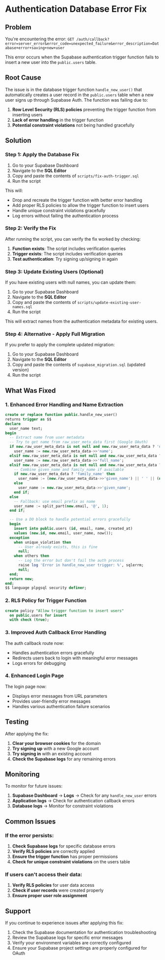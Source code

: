 # Authentication Database Error Fix

## Problem
You're encountering the error: `GET /auth/callback?error=server_error&error_code=unexpected_failure&error_description=Database+error+saving+new+user`

This error occurs when the Supabase authentication trigger function fails to insert a new user into the `public.users` table.

## Root Cause
The issue is in the database trigger function `handle_new_user()` that automatically creates a user record in the `public.users` table when a new user signs up through Supabase Auth. The function was failing due to:

1. **Row Level Security (RLS) policies** preventing the trigger function from inserting users
2. **Lack of error handling** in the trigger function
3. **Potential constraint violations** not being handled gracefully

## Solution

### Step 1: Apply the Database Fix

1. Go to your Supabase Dashboard
2. Navigate to the **SQL Editor**
3. Copy and paste the contents of `scripts/fix-auth-trigger.sql`
4. Run the script

This will:
- Drop and recreate the trigger function with better error handling
- Add proper RLS policies to allow the trigger function to insert users
- Handle unique constraint violations gracefully
- Log errors without failing the authentication process

### Step 2: Verify the Fix

After running the script, you can verify the fix worked by checking:

1. **Function exists**: The script includes verification queries
2. **Trigger exists**: The script includes verification queries
3. **Test authentication**: Try signing up/signing in again

### Step 3: Update Existing Users (Optional)

If you have existing users with null names, you can update them:

1. Go to your Supabase Dashboard
2. Navigate to the **SQL Editor**
3. Copy and paste the contents of `scripts/update-existing-user-names.sql`
4. Run the script

This will extract names from the authentication metadata for existing users.

### Step 4: Alternative - Apply Full Migration

If you prefer to apply the complete updated migration:

1. Go to your Supabase Dashboard
2. Navigate to the **SQL Editor**
3. Copy and paste the contents of `supabase_migration.sql` (updated version)
4. Run the script

## What Was Fixed

### 1. Enhanced Error Handling and Name Extraction
```sql
create or replace function public.handle_new_user()
returns trigger as $$
declare
  user_name text;
begin
  -- Extract name from user metadata
  -- Try to get name from raw_user_meta_data first (Google OAuth)
  if new.raw_user_meta_data is not null and new.raw_user_meta_data ? 'name' then
    user_name := new.raw_user_meta_data->>'name';
  elsif new.raw_user_meta_data is not null and new.raw_user_meta_data ? 'full_name' then
    user_name := new.raw_user_meta_data->>'full_name';
  elsif new.raw_user_meta_data is not null and new.raw_user_meta_data ? 'given_name' then
    -- Combine given_name and family_name if available
    if new.raw_user_meta_data ? 'family_name' then
      user_name := (new.raw_user_meta_data->>'given_name') || ' ' || (new.raw_user_meta_data->>'family_name');
    else
      user_name := new.raw_user_meta_data->>'given_name';
    end if;
  else
    -- Fallback: use email prefix as name
    user_name := split_part(new.email, '@', 1);
  end if;

  -- Use a DO block to handle potential errors gracefully
  begin
    insert into public.users (id, email, name, created_at)
    values (new.id, new.email, user_name, now());
  exception
    when unique_violation then
      -- User already exists, this is fine
      null;
    when others then
      -- Log the error but don't fail the auth process
      raise log 'Error in handle_new_user trigger: %', sqlerrm;
      null;
  end;
  return new;
end;
$$ language plpgsql security definer;
```

### 2. RLS Policy for Trigger Function
```sql
create policy "Allow trigger function to insert users"
  on public.users for insert
  with check (true);
```

### 3. Improved Auth Callback Error Handling
The auth callback route now:
- Handles authentication errors gracefully
- Redirects users back to login with meaningful error messages
- Logs errors for debugging

### 4. Enhanced Login Page
The login page now:
- Displays error messages from URL parameters
- Provides user-friendly error messages
- Handles various authentication failure scenarios

## Testing

After applying the fix:

1. **Clear your browser cookies** for the domain
2. **Try signing up** with a new Google account
3. **Try signing in** with an existing account
4. **Check the Supabase logs** for any remaining errors

## Monitoring

To monitor for future issues:

1. **Supabase Dashboard** → **Logs** → Check for any `handle_new_user` errors
2. **Application logs** → Check for authentication callback errors
3. **Database logs** → Monitor for constraint violations

## Common Issues

### If the error persists:
1. **Check Supabase logs** for specific database errors
2. **Verify RLS policies** are correctly applied
3. **Ensure the trigger function** has proper permissions
4. **Check for unique constraint violations** on the users table

### If users can't access their data:
1. **Verify RLS policies** for user data access
2. **Check if user records** were created properly
3. **Ensure proper user role assignment**

## Support

If you continue to experience issues after applying this fix:

1. Check the Supabase documentation for authentication troubleshooting
2. Review the Supabase logs for specific error messages
3. Verify your environment variables are correctly configured
4. Ensure your Supabase project settings are properly configured for OAuth 